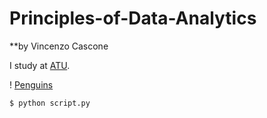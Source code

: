 # Principles-of-Data-Analytics

**by Vincenzo Cascone

I study at [ATU](https://www.atu.ie/).

! [Penguins](https://allisonhorst.github.io/palmerpenguins/reference/figures/lter_penguins.png) 


```bash
$ python script.py
```